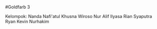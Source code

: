 #Goldfarb 3

Kelompok:
Nanda Nafi'atul Khusna
Wiroso
Nur Alif Ilyasa
Rian Syaputra
Ryan Kevin Nurhakim

